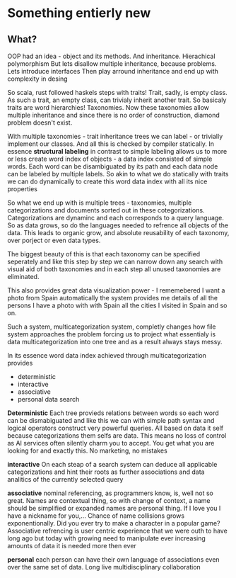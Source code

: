 # Something entierly new

## What?

OOP had an idea - object and its methods. And inheritance. Hierachical polymorphism
But lets disallow multiple inheritance, because problems. Lets introduce interfaces
Then play arround inheritance and end up with complexity in desing

So scala, rust followed haskels steps with traits! Trait, sadly, is empty class.
As such a trait, an empty class, can trivialy inherit another trait. So basicaly
traits are word hierarchies! Taxonomies. Now these taxonomies allow multiple
inheritance and since there is no order of construction, diamond problem doesn't
exist.

With multiple taxonomies - trait inheritance trees we can label - or trivially
implement our classes. And all this is checked by compiler statically.
In essence **structural labeling** in contrast to simple labeling allows us to
more or less create word index of objects - a data index consisted of simple words.
Each word can be disambiguated by its path and each data node can be labeled
by multiple labels. So akin to what we do statically with traits we can do dynamically
to create this word data index with all its nice properties

So what we end up with is multiple trees - taxonomies, multiple categorizations
and documents sorted out in these cotegorizations. Categorizations are dynaminc
and each corresponds to a query language. So as data grows, so do the languages
needed to refrence all objects of the data. This leads to organic grow, and absolute
reusability of each taxonomy, over porject or even data types.

The biggest beauty of this is that each taxonomy can be specified seperately and
like this step by step we can narrow down any search with visual aid of both
taxonomies and in each step all unused taxonomies are eliminated.

This also provides great data visualization power - I rememebered I want a photo from Spain
automatically the system provides me details of all the persons I have a photo with with Spain
all the cities I visited in Spain and so on.

Such a system, multicategorization system, completly changes how
file system approaches the problem forcing us to project what essentialy is
data multicategorization into one tree and as a result always stays messy.

In its essence word data index achieved through multicategorization provides
* deterministic
* interactive
* associative
* personal
data search

**Deterministic**
Each tree provieds relations between words so each word can be dismabiguated
and like this we can with simple path syntax and logical operators construct
very powerful queries. All based on data it self because categorizations them selfs
are data. This means no loss of control as AI services often silently charm you 
to accept. You get what you are looking for and exactly this. No marketing, no mistakes

**interactive**
On each steap of a search system can deduce all applicable categorizations
and hint their roots as further associations and data analitics of the currently
selected query

**associative**
nominal referencing, as programmers know, is, well not so great.
Names are contextual thing, so with change of context, a name should be simplified
or expanded
names are personal thing. If I love you I have a nickname for you,...
Chance of name collisions grows exponentionally. Did you ever try to make a character
in a popular game?
Associative refrencing is user centric experience that we were outh to have long ago
but today with growing need to manipulate ever increasing amounts of data
it is needed more then ever

**personal**
each person can have their own language of associations even over the same set of data.
Long live multidisciplinary collaboration


